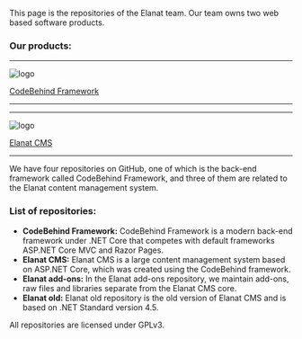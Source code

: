 This page is the repositories of the Elanat team. Our team owns two web based software products.

### Our products:

---
![logo](https://github.com/elanatframework/Code_behind/assets/111444759/986799af-538a-4aca-b7fc-a5b8153c5a24)

[CodeBehind Framework](https://github.com/elanatframework/Code_behind)

---
---
![logo](https://github.com/elanatframework/Elanat/assets/111444759/fb48c66f-2c43-43bd-b877-a17e0022a781)

[Elanat CMS](https://github.com/elanatframework/Elanat)

---

We have four repositories on GitHub, one of which is the back-end framework called CodeBehind Framework, and three of them are related to the Elanat content management system.

### List of repositories:

 - **CodeBehind Framework:** CodeBehind Framework is a modern back-end framework under .NET Core that competes with default frameworks ASP.NET Core MVC and Razor Pages.
 - **Elanat CMS:** Elanat CMS is a large content management system based on ASP.NET Core, which was created using the CodeBehind framework.
 - **Elanat add-ons:** In the Elanat add-ons repository, we maintain add-ons, raw files and libraries separate from the Elanat CMS core.
 - **Elanat old:** Elanat old repository is the old version of Elanat CMS and is based on .NET Standard version 4.5.

All repositories are licensed under GPLv3.

